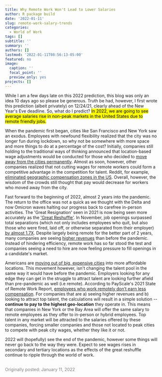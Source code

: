 ```yaml
---
title: Why Remote Work Won't Lead to Lower Salaries
author: R package build
date: '2022-01-11'
slug: remote-work-salary-trends
categories:
  - World of Work
tags: []
subtitle: ''
summary: ''
authors: []
lastmod: '2022-01-11T08:56:13-05:00'
featured: no
image:
  caption: ''
  focal_point: ''
  preview_only: yes
projects: []
---
```



While I am a few days late on this 2022 prediction, this blog was only an idea 10 days ago so please be generous. Truth be had, however, I first wrote this prediction (albeit privately) on 12/24/21, clearly ahead of the New Year's Eve deadline. So, what do I predict? <mark>In 2022, we are going to see average salaries rise in non-peak markets in the United States due to remote friendly jobs.</mark>  

When the pandemic first began, cities like San Francisco and New York saw an exodus. Employees with newfound flexibility realized that the city was no longer fun during lockdown, so why not be somewhere with more space and more things to do at a percentage of the cost? Initially, companies still holding to the traditional ways of thinking announced that location-based wage adjustments would be conducted for those who decided to [move away from the cities permanently](https://www.reuters.com/world/the-great-reboot/pay-cut-google-employees-who-work-home-could-lose-money-2021-08-10/). Almost as soon, however, other companies realized that not cutting wages for remote workers could form a competitive advantage in the competition for talent. Reddit, for example, [eliminated geographic compensation zones in the US](https://www.redditinc.com/blog/evolving-reddits-workforce/). Overall, however, the wisdom of the crowds still thought that pay would decrease for workers who moved away from the city.  

Fast forward to the beginning of 2022, almost 2 years into the pandemic. The return to the office was not a quick as we thought with the Delta and now Omicron waves halting our progress back to carefree in-person activities. The 'Great Resignation' seen in 2021 is now being seen more accurately as the ['Great Reshuffle'](https://www.bbc.com/worklife/article/20211214-great-resignation-into-great-reshuffle). In November, job openings surpassed total separations (which not only includes employees who quit, but also those who were fired, laid off, or otherwise separated from their employer) [by almost 1.7X](https://www.bls.gov/news.release/jolts.nr0.htm). Despite largely being remote for the better part of 2 years, many companies are seeing [higher revenues](https://www.wsj.com/articles/how-the-biggest-companies-have-fared-during-the-covid-19-pandemic-11630229403) than before the pandemic. Instead of hindering efficiency, remote work has so far stood the test and companies seeing a need to hire are now feeling pressure to fill openings in a candidate's market.  

Americans are [moving out of big, expensive cities](https://www.wsj.com/articles/pandemic-supercharged-changes-in-where-americans-live-11619536399) into more affordable locations. This movement however, isn't changing the talent pool in the same way it would have before the pandemic. Employers looking for any edge they can get in the struggle to attract talent are looking further afield than pre-pandemic as well (i.e remote). According to PayScale's 2021 State of Remote Work Report, [employees who work remotely don’t earn less compensation](https://www.payscale.com/research-and-insights/remote-work/#remote-report). For companies that are a) seeing higher revenues and b) looking to attract top talent, the calculations will result in a simple solution -- **continue to pay to the highest geo-location** they operate in. This means that companies in New York or the Bay Area will offer the same salary to remote employees as they offer to in-person or hybrid employees. Top talent in any market will be attracted to the salaries offered by these companies, forcing smaller companies and those not located to peak cities to compete with peak city wages, whether they like it or not.  

2022 will (hopefully) see the end of the pandemic, however some things will never go back to the way they were. Expect to see wages rises in secondary and tertiary locations as the effects of the great reshuffle continue to ripple through the world of work.

<br>
<font color="grey"> Originally posted: January 11, 2022</font>
